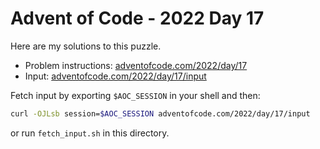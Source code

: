 # Advent of Code - 2022 Day 17
Here are my solutions to this puzzle.

* Problem instructions: [adventofcode.com/2022/day/17](https://adventofcode.com/2022/day/17)
* Input: [adventofcode.com/2022/day/17/input](https://adventofcode.com/2022/day/17/input)

Fetch input by exporting `$AOC_SESSION` in your shell and then:
```bash
curl -OJLsb session=$AOC_SESSION adventofcode.com/2022/day/17/input
```

or run `fetch_input.sh` in this directory.
